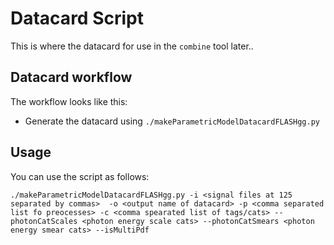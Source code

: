 # Datacard Script
This is where the datacard for use in the `combine` tool  later..

## Datacard workflow

The workflow looks like this:
* Generate the datacard using `./makeParametricModelDatacardFLASHgg.py`

## Usage

You can use the script as follows:
```
./makeParametricModelDatacardFLASHgg.py -i <signal files at 125 separated by commas>  -o <output name of datacard> -p <comma separated list fo preocesses> -c <comma spearated list of tags/cats> --photonCatScales <photon energy scale cats> --photonCatSmears <photon energy smear cats> --isMultiPdf  
```
